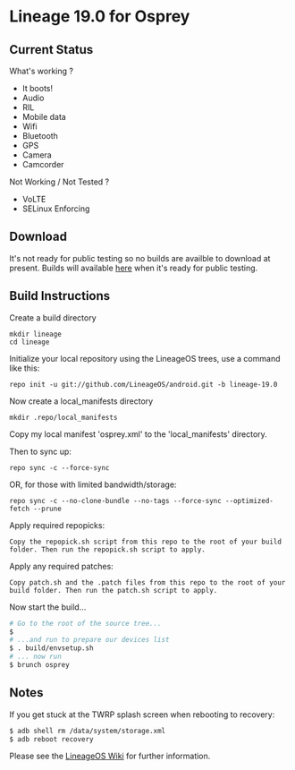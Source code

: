 
Lineage 19.0 for Osprey
=======================

Current Status
--------------

What's working ?
 - It boots!
 - Audio
 - RIL
 - Mobile data
 - Wifi
 - Bluetooth
 - GPS
 - Camera
 - Camcorder

Not Working / Not Tested ?
 - VoLTE
 - SELinux Enforcing

Download
--------

It's not ready for public testing so no builds are availble to download at present.
Builds will available [here](https://chil360.github.io/) when it's ready for public testing.

Build Instructions
------------------
Create a build directory

	mkdir lineage
	cd lineage

Initialize your local repository using the LineageOS trees, use a command like this:

    repo init -u git://github.com/LineageOS/android.git -b lineage-19.0

Now create a local_manifests directory

    mkdir .repo/local_manifests

Copy my local manifest 'osprey.xml' to the 'local_manifests' directory.

Then to sync up:

    repo sync -c --force-sync

OR, for those with limited bandwidth/storage:

    repo sync -c --no-clone-bundle --no-tags --force-sync --optimized-fetch --prune

Apply required repopicks:

    Copy the repopick.sh script from this repo to the root of your build folder. Then run the repopick.sh script to apply.	

Apply any required patches:

    Copy patch.sh and the .patch files from this repo to the root of your build folder. Then run the patch.sh script to apply.	


Now start the build...

```bash
# Go to the root of the source tree...
$
# ...and run to prepare our devices list
$ . build/envsetup.sh
# ... now run
$ brunch osprey
```

Notes
-----

If you get stuck at the TWRP splash screen when rebooting to recovery:
```bash
$ adb shell rm /data/system/storage.xml
$ adb reboot recovery
```

Please see the [LineageOS Wiki](https://wiki.lineageos.org/) for further information.
